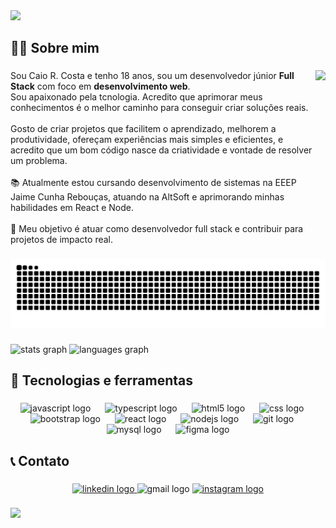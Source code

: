 <div>
  <img style="100%" src="https://capsule-render.vercel.app/api?type=waving&height=140&section=header&reversal=false&text=%F0%9F%91%8B%F0%9F%8F%BDHello%20World!%20Me%20chamo%20Caio!&fontSize=30&fontColor=FFFFFF&fontAlign=50&fontAlignY=60&stroke=68BBD9&strokeWidth=0.6&animation=fadeIn&descSize=13&descAlign=90&descAlignY=95&textBg=false&color=68BBD9"  />
</div>

###

<h2 align="left">🧑‍💻 Sobre mim</h2>

###

<img align="right" height="270" src="https://user-images.githubusercontent.com/81328619/213875785-400ae517-156b-4aca-a787-bac75d84c393.gif"  />

###

<p align="left">Sou Caio R. Costa e tenho 18 anos, sou um desenvolvedor júnior  <b>Full Stack</b> com foco em <b>desenvolvimento web</b>.<br>Sou apaixonado pela tcnologia. Acredito que aprimorar meus conhecimentos é o melhor caminho para conseguir criar soluções reais.<br><br>Gosto de criar projetos que facilitem o aprendizado, melhorem a produtividade, ofereçam experiências mais simples e eficientes, e acredito que um bom código nasce da criatividade e vontade de resolver um problema.<br><br>📚 Atualmente estou cursando desenvolvimento de sistemas na EEEP Jaime Cunha Rebouças, atuando na AltSoft e aprimorando minhas habilidades em React e Node.<br><br>🚀 Meu objetivo é atuar como desenvolvedor full stack e contribuir para projetos de impacto real.</p>

###

<img src="https://raw.githubusercontent.com/caiocrdc/caiocrdc/output/snake.svg" alt="Snake animation" />

###

<div align="left">
  <img src="https://github-readme-stats.vercel.app/api?username=caiocrdc&hide_title=false&hide_rank=false&show_icons=true&include_all_commits=true&count_private=true&disable_animations=false&theme=react&locale=pt-br&hide_border=true&order=1" height="160" alt="stats graph"  />
  <img src="https://github-readme-stats.vercel.app/api/top-langs?username=caiocrdc&locale=pt-br&hide_title=false&layout=compact&card_width=320&langs_count=6&theme=react&hide_border=true&order=2&custom_title=Linguagens%20mais%20utilizadas" height="160" alt="languages graph"  />
</div>

###

<h2 align="left">🧰 Tecnologias e ferramentas</h2>

###

<div align="center">
  <img src="https://cdn.jsdelivr.net/gh/devicons/devicon/icons/javascript/javascript-plain.svg" height="48" alt="javascript logo"  />
  <img width="15" />
  <img src="https://cdn.jsdelivr.net/gh/devicons/devicon/icons/typescript/typescript-plain.svg" height="48" alt="typescript logo"  />
  <img width="15" />
  <img src="https://cdn.jsdelivr.net/gh/devicons/devicon/icons/html5/html5-original.svg" height="48" alt="html5 logo"  />
  <img width="15" />
  <img src="https://cdn.jsdelivr.net/gh/devicons/devicon/icons/css3/css3-original.svg" height="48" alt="css logo"  />
  <img width="15" />
  <img src="https://cdn.jsdelivr.net/gh/devicons/devicon/icons/bootstrap/bootstrap-original.svg" height="48" alt="bootstrap logo"  />
  <img width="15" />
  <img src="https://cdn.jsdelivr.net/gh/devicons/devicon/icons/react/react-original.svg" height="48" alt="react logo"  />
  <img width="15" />
  <img src="https://cdn.jsdelivr.net/gh/devicons/devicon/icons/nodejs/nodejs-original.svg" height="48" alt="nodejs logo"  />
  <img width="15" />
  <img src="https://cdn.jsdelivr.net/gh/devicons/devicon/icons/git/git-original.svg" height="48" alt="git logo"  />
  <img width="15" />
  <img src="https://cdn.jsdelivr.net/gh/devicons/devicon/icons/mysql/mysql-original.svg" height="48" alt="mysql logo"  />
  <img width="15" />
  <img src="https://cdn.jsdelivr.net/gh/devicons/devicon/icons/figma/figma-original.svg" height="48" alt="figma logo"  />
</div>

###

<h2 align="left">📞 Contato</h2>

###

<div align="center">
  <a href="https://www.linkedin.com/in/caio-r-costa-82b1bb2b9/" target="_blank">
    <img src="https://img.shields.io/static/v1?message=LinkedIn&logo=linkedin&label=&color=0077B5&logoColor=white&labelColor=&style=for-the-badge" height="30" alt="linkedin logo"  />
  </a>
  <img src="https://img.shields.io/static/v1?message=caio.crdc@gmail.com&logo=gmail&label=Gmail&color=444&logoColor=white&labelColor=D14836&style=for-the-badge" height="30" alt="gmail logo"  />
  <a href="https://www.instagram.com/caio_rdc_/" target="_blank">
    <img src="https://img.shields.io/static/v1?message=Instagram&logo=instagram&label=&color=E4405F&logoColor=white&labelColor=&style=for-the-badge" height="30" alt="instagram logo"  />
  </a>
</div>

###

<div>
  <img style="100%" src="https://capsule-render.vercel.app/api?type=waving&height=90&section=footer&reversal=false&fontSize=70&fontColor=FFFFFF&fontAlign=50&fontAlignY=50&stroke=-&descSize=20&descAlign=50&descAlignY=50&color=68BBD9"  />
</div>

###

